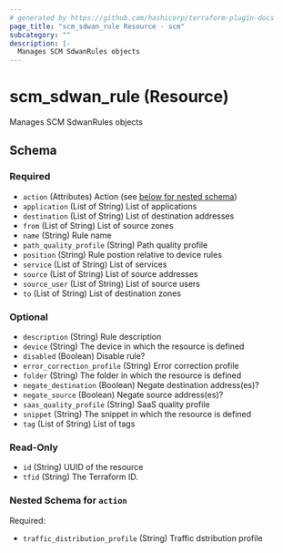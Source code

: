 ```yaml
---
# generated by https://github.com/hashicorp/terraform-plugin-docs
page_title: "scm_sdwan_rule Resource - scm"
subcategory: ""
description: |-
  Manages SCM SdwanRules objects
---
```


# scm_sdwan_rule (Resource)

Manages SCM SdwanRules objects



<!-- schema generated by tfplugindocs -->
## Schema

### Required

- `action` (Attributes) Action (see [below for nested schema](#nestedatt--action))
- `application` (List of String) List of applications
- `destination` (List of String) List of destination addresses
- `from` (List of String) List of source zones
- `name` (String) Rule name
- `path_quality_profile` (String) Path quality profile
- `position` (String) Rule postion relative to device rules
- `service` (List of String) List of services
- `source` (List of String) List of source addresses
- `source_user` (List of String) List of source users
- `to` (List of String) List of destination zones

### Optional

- `description` (String) Rule description
- `device` (String) The device in which the resource is defined
- `disabled` (Boolean) Disable rule?
- `error_correction_profile` (String) Error correction profile
- `folder` (String) The folder in which the resource is defined
- `negate_destination` (Boolean) Negate destination address(es)?
- `negate_source` (Boolean) Negate source address(es)?
- `saas_quality_profile` (String) SaaS quality profile
- `snippet` (String) The snippet in which the resource is defined
- `tag` (List of String) List of tags

### Read-Only

- `id` (String) UUID of the resource
- `tfid` (String) The Terraform ID.

<a id="nestedatt--action"></a>
### Nested Schema for `action`

Required:

- `traffic_distribution_profile` (String) Traffic dstribution profile
